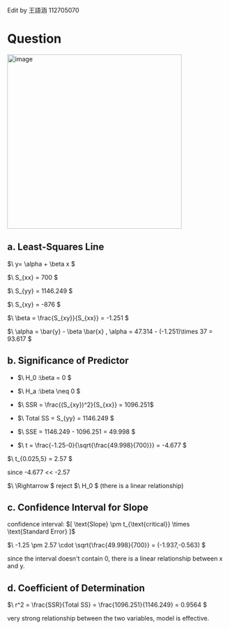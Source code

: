 Edit by 王語涵 112705070
# Question
<img width="400" alt="image" src="https://github.com/user-attachments/assets/02234a6e-adbe-4fd9-9a22-ef8ad33ee229" />


## a. Least-Squares Line
$\ y= \alpha + \beta x \$


$\ S_{xx} = 700 \$
  
$\ S_{yy} = 1146.249 \$
  
$\ S_{xy} = -876 \$
  
$\ \beta = \frac{S_{xy}}{S_{xx}} = -1.251 \$ 

$\ \alpha = \bar{y} - \beta \bar{x}  , \alpha = 47.314 - (-1.251)\times 37 = 93.617 \$


## b. Significance of Predictor
-  $\ H_0 :\beta = 0 \$
-  $\ H_a :\beta \neq 0 \$

-  $\ SSR = \frac{(S_{xy})^2}{S_{xx}} = 1096.251\$
  
- $\ Total SS = S_{yy} = 1146.249 \$

- $\ SSE = 1146.249 - 1096.251 = 49.998 \$
-  $\ t = \frac{-1.25-0}{\sqrt{\frac{49.998}{700}}} = -4.677 \$

  $\ t_{0.025,5} = 2.57 \$

  since -4.677 << -2.57
  
  $\ \Rightarrow \$
  reject 
  $\ H_0 \$ 
  (there is a linear relationship)

## c. Confidence Interval for Slope
confidence interval:
$\[ \text{Slope} \pm t_{\text{critical}} \times \text{Standard Error} ]\$

$\ -1.25 \pm 2.57 \cdot \sqrt{\frac{49.998}{700}} = (-1.937,-0.563) \$ 

since the interval doesn't contain 0, there is a linear relationship between x and y.

## d. Coefficient of Determination
$\ r^2 = \frac{SSR}{Total SS} = \frac{1096.251}{1146.249} = 0.9564 \$

very strong relationship between the two variables, model is effective.

